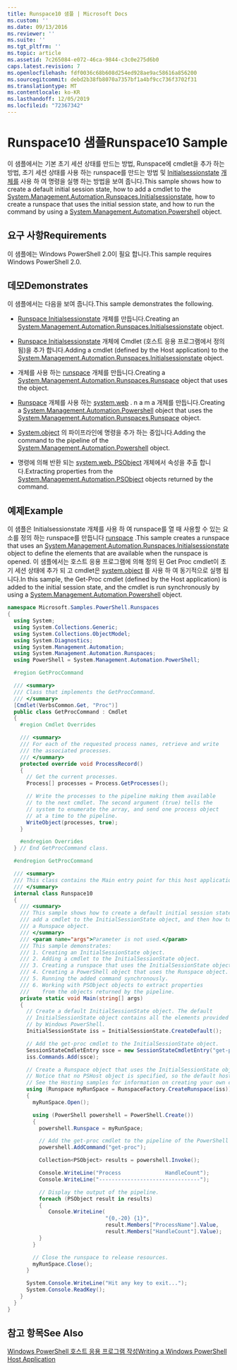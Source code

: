 ```yaml
---
title: Runspace10 샘플 | Microsoft Docs
ms.custom: ''
ms.date: 09/13/2016
ms.reviewer: ''
ms.suite: ''
ms.tgt_pltfrm: ''
ms.topic: article
ms.assetid: 7c265084-e072-46ca-9844-c3c0e275d6b0
caps.latest.revision: 7
ms.openlocfilehash: fdf0036c68b608d254ed928ae9ac58616a856200
ms.sourcegitcommit: debd2b38fb8070a7357bf1a4bf9cc736f3702f31
ms.translationtype: MT
ms.contentlocale: ko-KR
ms.lasthandoff: 12/05/2019
ms.locfileid: "72367342"
---
```

# <a name="runspace10-sample"></a><span data-ttu-id="67a57-102">Runspace10 샘플</span><span class="sxs-lookup"><span data-stu-id="67a57-102">Runspace10 Sample</span></span>

<span data-ttu-id="67a57-103">이 샘플에서는 기본 초기 세션 상태를 만드는 방법, Runspace에 cmdlet을 추가 하는 방법, 초기 세션 상태를 사용 하는 runspace를 만드는 방법 및 [Initialsessionstate](/dotnet/api/System.Management.Automation.Runspaces.InitialSessionState) [개체를](/dotnet/api/system.management.automation.powershell) 사용 하 여 명령을 실행 하는 방법을 보여 줍니다.</span><span class="sxs-lookup"><span data-stu-id="67a57-103">This sample shows how to create a default initial session state, how to add a cmdlet to the [System.Management.Automation.Runspaces.Initialsessionstate](/dotnet/api/System.Management.Automation.Runspaces.InitialSessionState), how to create a runspace that uses the initial session state, and how to run the command by using a [System.Management.Automation.Powershell](/dotnet/api/system.management.automation.powershell) object.</span></span>

## <a name="requirements"></a><span data-ttu-id="67a57-104">요구 사항</span><span class="sxs-lookup"><span data-stu-id="67a57-104">Requirements</span></span>

<span data-ttu-id="67a57-105">이 샘플에는 Windows PowerShell 2.0이 필요 합니다.</span><span class="sxs-lookup"><span data-stu-id="67a57-105">This sample requires Windows PowerShell 2.0.</span></span>

## <a name="demonstrates"></a><span data-ttu-id="67a57-106">데모</span><span class="sxs-lookup"><span data-stu-id="67a57-106">Demonstrates</span></span>

<span data-ttu-id="67a57-107">이 샘플에서는 다음을 보여 줍니다.</span><span class="sxs-lookup"><span data-stu-id="67a57-107">This sample demonstrates the following.</span></span>

- <span data-ttu-id="67a57-108">[Runspace Initialsessionstate](/dotnet/api/System.Management.Automation.Runspaces.InitialSessionState) 개체를 만듭니다.</span><span class="sxs-lookup"><span data-stu-id="67a57-108">Creating an [System.Management.Automation.Runspaces.Initialsessionstate](/dotnet/api/System.Management.Automation.Runspaces.InitialSessionState) object.</span></span>

- <span data-ttu-id="67a57-109">[Runspace Initialsessionstate](/dotnet/api/System.Management.Automation.Runspaces.InitialSessionState) 개체에 Cmdlet (호스트 응용 프로그램에서 정의 됨)을 추가 합니다.</span><span class="sxs-lookup"><span data-stu-id="67a57-109">Adding a cmdlet (defined by the Host application) to the [System.Management.Automation.Runspaces.Initialsessionstate](/dotnet/api/System.Management.Automation.Runspaces.InitialSessionState) object.</span></span>

- <span data-ttu-id="67a57-110">개체를 사용 하는 [runspace](/dotnet/api/System.Management.Automation.Runspaces.Runspace) 개체를 만듭니다.</span><span class="sxs-lookup"><span data-stu-id="67a57-110">Creating a [System.Management.Automation.Runspaces.Runspace](/dotnet/api/System.Management.Automation.Runspaces.Runspace) object that uses the object.</span></span>

- <span data-ttu-id="67a57-111">[Runspace](/dotnet/api/System.Management.Automation.Runspaces.Runspace) 개체를 사용 하는 [system.web](/dotnet/api/system.management.automation.powershell) . n a m a 개체를 만듭니다.</span><span class="sxs-lookup"><span data-stu-id="67a57-111">Creating a [System.Management.Automation.Powershell](/dotnet/api/system.management.automation.powershell) object that uses the [System.Management.Automation.Runspaces.Runspace](/dotnet/api/System.Management.Automation.Runspaces.Runspace) object.</span></span>

- <span data-ttu-id="67a57-112">[System.object](/dotnet/api/system.management.automation.powershell) 의 파이프라인에 명령을 추가 하는 중입니다.</span><span class="sxs-lookup"><span data-stu-id="67a57-112">Adding the command to the pipeline of the [System.Management.Automation.Powershell](/dotnet/api/system.management.automation.powershell) object.</span></span>

- <span data-ttu-id="67a57-113">명령에 의해 반환 되는 [system.web. PSObject](/dotnet/api/System.Management.Automation.PSObject) 개체에서 속성을 추출 합니다.</span><span class="sxs-lookup"><span data-stu-id="67a57-113">Extracting properties from the [System.Management.Automation.PSObject](/dotnet/api/System.Management.Automation.PSObject) objects returned by the command.</span></span>

## <a name="example"></a><span data-ttu-id="67a57-114">예제</span><span class="sxs-lookup"><span data-stu-id="67a57-114">Example</span></span>

<span data-ttu-id="67a57-115">이 샘플은 Initialsessionstate 개체를 사용 하 여 runspace를 열 때 사용할 수 있는 요소를 정의 하는 runspace를 만듭니다 [runspace](/dotnet/api/System.Management.Automation.Runspaces.InitialSessionState) .</span><span class="sxs-lookup"><span data-stu-id="67a57-115">This sample creates a runspace that uses an [System.Management.Automation.Runspaces.Initialsessionstate](/dotnet/api/System.Management.Automation.Runspaces.InitialSessionState) object to define the elements that are available when the runspace is opened.</span></span> <span data-ttu-id="67a57-116">이 샘플에서는 호스트 응용 프로그램에 의해 정의 된 Get Proc cmdlet이 초기 세션 상태에 추가 되 고 cmdlet은 [system.object](/dotnet/api/system.management.automation.powershell) 를 사용 하 여 동기적으로 실행 됩니다.</span><span class="sxs-lookup"><span data-stu-id="67a57-116">In this sample, the Get-Proc cmdlet (defined by the Host application) is added to the initial session state, and the cmdlet is run synchronously by using a [System.Management.Automation.Powershell](/dotnet/api/system.management.automation.powershell) object.</span></span>

```csharp
namespace Microsoft.Samples.PowerShell.Runspaces
{
  using System;
  using System.Collections.Generic;
  using System.Collections.ObjectModel;
  using System.Diagnostics;
  using System.Management.Automation;
  using System.Management.Automation.Runspaces;
  using PowerShell = System.Management.Automation.PowerShell;

  #region GetProcCommand

  /// <summary>
  /// Class that implements the GetProcCommand.
  /// </summary>
  [Cmdlet(VerbsCommon.Get, "Proc")]
  public class GetProcCommand : Cmdlet
  {
    #region Cmdlet Overrides

    /// <summary>
    /// For each of the requested process names, retrieve and write
    /// the associated processes.
    /// </summary>
    protected override void ProcessRecord()
    {
      // Get the current processes.
      Process[] processes = Process.GetProcesses();

      // Write the processes to the pipeline making them available
      // to the next cmdlet. The second argument (true) tells the
      // system to enumerate the array, and send one process object
      // at a time to the pipeline.
      WriteObject(processes, true);
    }

    #endregion Overrides
  } // End GetProcCommand class.

  #endregion GetProcCommand

  /// <summary>
  /// This class contains the Main entry point for this host application.
  /// </summary>
  internal class Runspace10
  {
    /// <summary>
    /// This sample shows how to create a default initial session state, how to add
    /// add a cmdlet to the InitialSessionState object, and then how to create
    /// a Runspace object.
    /// </summary>
    /// <param name="args">Parameter is not used.</param>
    /// This sample demonstrates:
    /// 1. Creating an InitialSessionState object.
    /// 2. Adding a cmdlet to the InitialSessionState object.
    /// 3. Creating a runspace that uses the InitialSessionState object.
    /// 4. Creating a PowerShell object that uses the Runspace object.
    /// 5. Running the added command synchronously.
    /// 6. Working with PSObject objects to extract properties
    ///    from the objects returned by the pipeline.
    private static void Main(string[] args)
    {
      // Create a default InitialSessionState object. The default
      // InitialSessionState object contains all the elements provided
      // by Windows PowerShell.
      InitialSessionState iss = InitialSessionState.CreateDefault();

      // Add the get-proc cmdlet to the InitialSessionState object.
      SessionStateCmdletEntry ssce = new SessionStateCmdletEntry("get-proc", typeof(GetProcCommand), null);
      iss.Commands.Add(ssce);

      // Create a Runspace object that uses the InitialSessionState object.
      // Notice that no PSHost object is specified, so the default host is used.
      // See the Hosting samples for information on creating your own custom host.
      using (Runspace myRunSpace = RunspaceFactory.CreateRunspace(iss))
      {
        myRunSpace.Open();

        using (PowerShell powershell = PowerShell.Create())
        {
          powershell.Runspace = myRunSpace;

          // Add the get-proc cmdlet to the pipeline of the PowerShell object.
          powershell.AddCommand("get-proc");

          Collection<PSObject> results = powershell.Invoke();

          Console.WriteLine("Process              HandleCount");
          Console.WriteLine("--------------------------------");

          // Display the output of the pipeline.
          foreach (PSObject result in results)
          {
             Console.WriteLine(
                               "{0,-20} {1}",
                               result.Members["ProcessName"].Value,
                               result.Members["HandleCount"].Value);
          }
        }

        // Close the runspace to release resources.
        myRunSpace.Close();
      }

      System.Console.WriteLine("Hit any key to exit...");
      System.Console.ReadKey();
    }
  }
}
```

## <a name="see-also"></a><span data-ttu-id="67a57-117">참고 항목</span><span class="sxs-lookup"><span data-stu-id="67a57-117">See Also</span></span>

[<span data-ttu-id="67a57-118">Windows PowerShell 호스트 응용 프로그램 작성</span><span class="sxs-lookup"><span data-stu-id="67a57-118">Writing a Windows PowerShell Host Application</span></span>](./writing-a-windows-powershell-host-application.md)